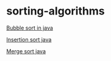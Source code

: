 # sorting-algorithms

[Bubble sort in java](https://www.flowerbrackets.com/bubble-sort-java/)

[Insertion sort java](https://www.flowerbrackets.com/insertion-sort-java/)

[Merge sort java](https://www.flowerbrackets.com/merge-sort-java/)
